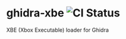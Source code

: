 ghidra-xbe ![CI Status](https://github.com/mborgerson/ghidra-xbe/workflows/Build/badge.svg?branch=master)
==========

XBE (Xbox Executable) loader for Ghidra
